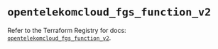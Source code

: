 # `opentelekomcloud_fgs_function_v2`

Refer to the Terraform Registry for docs: [`opentelekomcloud_fgs_function_v2`](https://registry.terraform.io/providers/opentelekomcloud/opentelekomcloud/1.36.17/docs/resources/fgs_function_v2).
